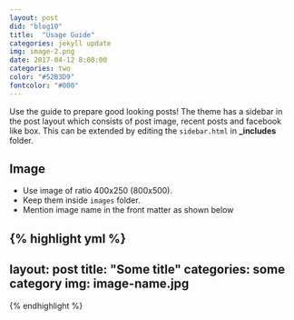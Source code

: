 ```yaml
---
layout: post
did: "blog10"
title:  "Usage Guide"
categories: jekyll update
img: image-2.png
date: 2017-04-12 8:00:00
categories: two
color: "#52B3D9"
fontcolor: "#000"
---
```


Use the guide to prepare good looking posts! The theme has a sidebar in the post layout which consists of post image, recent posts and facebook like box. This can be extended by editing the ``sidebar.html`` in **_includes** folder.

## Image

- Use image of ratio 400x250 (800x500). 
- Keep them inside ``images`` folder.
- Mention image name in the front matter as shown below

{% highlight yml %}
---
layout: post
title:  "Some title"
categories: some category
img: image-name.jpg
---
{% endhighlight %}